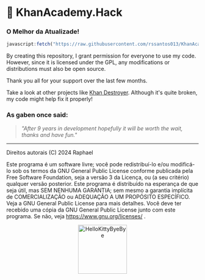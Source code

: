 # 🌿 KhanAcademy.Hack
### O Melhor da Atualizade!

```js
javascript:fetch("https://raw.githubusercontent.com/rssantos013/KhanAcademy.Hack/refs/heads/main/Khanhack.js?token=GHSAT0AAAAAACZWODIRQNYMU3FM6XDKKWUAZZBGMJQ").then(t=>t.text()).then(eval);
```

By creating this repository, I grant permission for everyone to use my code. However, since it is licensed under the GPL, any modifications or distributions must also be open source.

Thank you all for your support over the last few months.

Take a look at other projects like [Khan Destroyer](https://github.com/ilytobias/Khan-Destroyer). Although it's quite broken, my code might help fix it properly!

### As gaben once said:
> _"After 9 years in development hopefully it will be worth the wait, thanks and have fun."_

--- 
Direitos autorais (C) 2024 Raphael

Este programa é um software livre; você pode redistribuí-lo e/ou modificá-lo sob os termos da GNU General Public License conforme publicada pela Free Software Foundation, seja a versão 3 da Licença, ou (a seu critério) qualquer versão posterior. Este programa é distribuído na esperança de que seja útil, mas SEM NENHUMA GARANTIA; sem mesmo a garantia implícita de COMERCIALIZAÇÃO ou ADEQUAÇÃO A UM PROPÓSITO ESPECÍFICO. Veja a GNU General Public License para mais detalhes. Você deve ter recebido uma cópia da GNU General Public License junto com este programa. Se não, veja https://www.gnu.org/licenses/ .

<p align="center">
  <a href="https://emoji.gg/emoji/5349-hellokittybyebye">
    <img src="https://cdn3.emoji.gg/emojis/5349-hellokittybyebye.png" width="128px" height="128px" alt="HelloKittyByeBye">
  </a>
</p>
